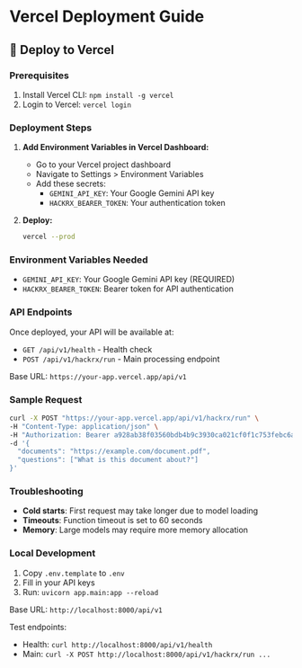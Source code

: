 # Vercel Deployment Guide

## 🚀 Deploy to Vercel

### Prerequisites

1. Install Vercel CLI: `npm install -g vercel`
2. Login to Vercel: `vercel login`

### Deployment Steps

1. **Add Environment Variables in Vercel Dashboard:**

   - Go to your Vercel project dashboard
   - Navigate to Settings > Environment Variables
   - Add these secrets:
     - `GEMINI_API_KEY`: Your Google Gemini API key
     - `HACKRX_BEARER_TOKEN`: Your authentication token

2. **Deploy:**
   ```bash
   vercel --prod
   ```

### Environment Variables Needed

- `GEMINI_API_KEY`: Your Google Gemini API key (REQUIRED)
- `HACKRX_BEARER_TOKEN`: Bearer token for API authentication

### API Endpoints

Once deployed, your API will be available at:

- `GET /api/v1/health` - Health check
- `POST /api/v1/hackrx/run` - Main processing endpoint

Base URL: `https://your-app.vercel.app/api/v1`

### Sample Request

```bash
curl -X POST "https://your-app.vercel.app/api/v1/hackrx/run" \
-H "Content-Type: application/json" \
-H "Authorization: Bearer a928ab38f03560bdb4b9c3930ca021cf0f1c753febc6a637fb996cb4f30c35c8" \
-d '{
  "documents": "https://example.com/document.pdf",
  "questions": ["What is this document about?"]
}'
```

### Troubleshooting

- **Cold starts**: First request may take longer due to model loading
- **Timeouts**: Function timeout is set to 60 seconds
- **Memory**: Large models may require more memory allocation

### Local Development

1. Copy `.env.template` to `.env`
2. Fill in your API keys
3. Run: `uvicorn app.main:app --reload`

Base URL: `http://localhost:8000/api/v1`

Test endpoints:
- Health: `curl http://localhost:8000/api/v1/health`
- Main: `curl -X POST http://localhost:8000/api/v1/hackrx/run ...`
